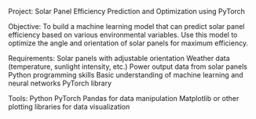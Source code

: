 Project: Solar Panel Efficiency Prediction and Optimization using PyTorch

Objective:
To build a machine learning model that can predict solar panel efficiency based on various environmental variables. Use this model to optimize the angle and orientation of solar panels for maximum efficiency.

Requirements:
Solar panels with adjustable orientation
Weather data (temperature, sunlight intensity, etc.)
Power output data from solar panels
Python programming skills
Basic understanding of machine learning and neural networks
PyTorch library

Tools:
Python
PyTorch
Pandas for data manipulation
Matplotlib or other plotting libraries for data visualization
